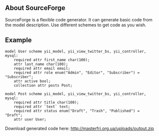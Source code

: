 About SourceForge
-----------------

SourceForge is a flexible code generator. It can generate basic code
from the model description. Use different schemes to get code as you wish.

Example
-------

```
model User scheme yii_model, yii_view_twitter_bs, yii_controller, mysql:
	required attr first_name char(100);
	attr last_name char(100);
	required attr email email;
	required attr role enum("Admin", "Editor", "Subscriber") = "Subscriber";
	attr active bool;
	collection attr posts Post;

model Post scheme yii_model, yii_view_twitter_bs, yii_controller, mysql:
	required attr title char(100);
	required attr `text` text;
	required attr status enum("Draft", "Trash", "Published") = "Draft";
	attr user User;
```

Download generated code here: http://masterfri.org.ua/uploads/output.zip
